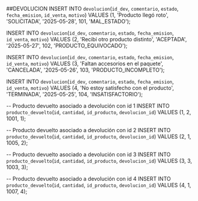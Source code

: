 ##DEVOLUCION
INSERT INTO `devolucion`(`id_dev`, `comentario`, `estado`, `fecha_emision`, `id_venta`, `motivo`) 
VALUES (1, 'Producto llegó roto', 'SOLICITADA', '2025-05-28', 101, 'MAL_ESTADO');

INSERT INTO `devolucion`(`id_dev`, `comentario`, `estado`, `fecha_emision`, `id_venta`, `motivo`) 
VALUES (2, 'Recibí otro producto distinto', 'ACEPTADA', '2025-05-27', 102, 'PRODUCTO_EQUIVOCADO');

INSERT INTO `devolucion`(`id_dev`, `comentario`, `estado`, `fecha_emision`, `id_venta`, `motivo`) 
VALUES (3, 'Faltan accesorios en el paquete', 'CANCELADA', '2025-05-26', 103, 'PRODUCTO_INCOMPLETO');

INSERT INTO `devolucion`(`id_dev`, `comentario`, `estado`, `fecha_emision`, `id_venta`, `motivo`) 
VALUES (4, 'No estoy satisfecho con el producto', 'TERMINADA', '2025-05-25', 104, 'INSATISFACTORIO');


-- Producto devuelto asociado a devolución con id 1
INSERT INTO `producto_devuelto`(`id`, `cantidad`, `id_producto`, `devolucion_id`) 
VALUES (1, 2, 1001, 1);

-- Producto devuelto asociado a devolución con id 2
INSERT INTO `producto_devuelto`(`id`, `cantidad`, `id_producto`, `devolucion_id`) 
VALUES (2, 1, 1005, 2);

-- Producto devuelto asociado a devolución con id 3
INSERT INTO `producto_devuelto`(`id`, `cantidad`, `id_producto`, `devolucion_id`) 
VALUES (3, 3, 1003, 3);

-- Producto devuelto asociado a devolución con id 4
INSERT INTO `producto_devuelto`(`id`, `cantidad`, `id_producto`, `devolucion_id`) 
VALUES (4, 1, 1007, 4);
